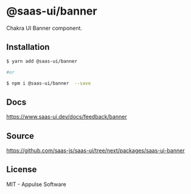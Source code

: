 # @saas-ui/banner

Chakra UI Banner component.

## Installation

```sh
$ yarn add @saas-ui/banner

#or

$ npm i @saas-ui/banner  --save
```

## Docs

https://www.saas-ui.dev/docs/feedback/banner

## Source

https://github.com/saas-js/saas-ui/tree/next/packages/saas-ui-banner

## License

MIT - Appulse Software
